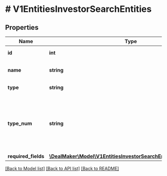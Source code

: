 # # V1EntitiesInvestorSearchEntities

## Properties

Name | Type | Description | Notes
------------ | ------------- | ------------- | -------------
**id** | **int** | Search entity ID. | [optional]
**name** | **string** | The full name of the entity. | [optional]
**type** | **string** | The type of the entity. | [optional]
**type_num** | **string** | The position in the list when beneficial owner of trustees, if none it returns null. | [optional]
**required_fields** | [**\DealMaker\Model\V1EntitiesInvestorSearchEntitiesRequiredFields**](V1EntitiesInvestorSearchEntitiesRequiredFields.md) |  | [optional]

[[Back to Model list]](../../README.md#models) [[Back to API list]](../../README.md#endpoints) [[Back to README]](../../README.md)
